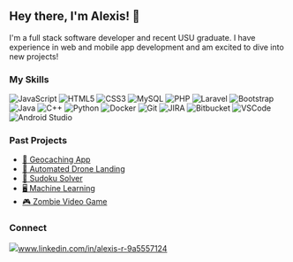 ## Hey there, I'm Alexis! 👋
I'm a full stack software developer and recent USU graduate.  I have experience in web and mobile app development and am excited to dive into new projects!

### My Skills
![JavaScript](https://img.shields.io/badge/-JavaScript-092E20?style=flat-square&logo=javascript&logoColor=white)
![HTML5](https://img.shields.io/badge/-HTML5-E34F26?style=flat-square&logo=html5&logoColor=white)
![CSS3](https://img.shields.io/badge/-CSS3-1572B6?style=flat-square&logo=css3)
![MySQL](https://img.shields.io/badge/-MySQL-4479A1?style=flat-square&logo=mysql&logoColor=white)
![PHP](https://img.shields.io/badge/-PHP-777BB4?style=flat-square&logo=php&logoColor=white)
![Laravel](https://img.shields.io/badge/-Laravel-FF2D20?style=flat-square&logo=laravel&logoColor=white)
![Bootstrap](https://img.shields.io/badge/-Bootstrap-563D7C?style=flat-square&logo=bootstrap)
![Java](https://img.shields.io/badge/-Java-F80000?style=flat-square&logo=oracle)
![C++](https://img.shields.io/badge/-C++-00599C?style=flat-square&logo=cplusplus)
![Python](https://img.shields.io/badge/-Python-3776AB?style=flat-square&logo=python&logoColor=white)
![Docker](https://img.shields.io/badge/-Docker-2496ED?style=flat-square&logo=docker&logoColor=white)
![Git](https://img.shields.io/badge/-Git-F05032?style=flat-square&logo=git&logoColor=white)
![JIRA](https://img.shields.io/badge/-JIRA-0052CC?style=flat-square&logo=jira)
![Bitbucket](https://img.shields.io/badge/-Bitbucket-0052CC?style=flat-square&logo=bitbucket)
![VSCode](https://img.shields.io/badge/-VSCode-007ACC?style=flat-square&logo=visual-studio-code&logoColor=white)
![Android Studio](https://img.shields.io/badge/-Android_Studio-3DDC84?style=flat-square&logo=android-studio&logoColor=white)

### Past Projects
<ul>
  <li><a href="https://github.com/terryalexis/Geocaching_App">🧭 Geocaching App</a></li>
  <li><a href="https://github.com/terryalexis/Robotics_Final_Project">🛬 Automated Drone Landing</a></li>
  <li><a href="https://github.com/terryalexis/SudokuSolver">🧩 Sudoku Solver</a></li>
  <li><a href="https://github.com/terryalexis/ELL_Machine_Learning">🖥️ Machine Learning</a></li>
  <li><a href="https://github.com/terryalexis/Zombie_Video_Game">🎮 Zombie Video Game</a></li>
</ul>


### Connect
![](https://img.shields.io/badge/--white?style=flat-square&logo=linkedin&logoColor=black)www.linkedin.com/in/alexis-r-9a5557124


